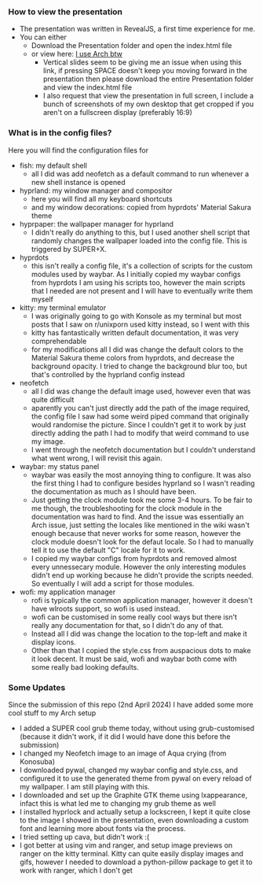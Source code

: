 ### How to view the presentation
- The presentation was written in RevealJS, a first time experience for me.
- You can either
  - Download the Presentation folder and open the index.html file
  - or view here: [I use Arch btw](https://htmlpreview.github.io/?https://github.com/Majestic9169/legendary-chainsaw/blob/main/Presentation/index.html)
    - Vertical slides seem to be giving me an issue when using this link, if pressing SPACE doesn't keep you moving forward in the presentation then please download the entire Presentation folder and view the index.html file
    - I also request that view the presentation in full screen, I include a bunch of screenshots of my own desktop that get cropped if you aren't on a fullscreen display (preferably 16:9)
 
### What is in the config files?
Here you will find the configuration files for 
+ fish: my default shell
  - all I did was add neofetch as a default command to run whenever a new shell instance is opened
+ hyprland: my window manager and compositor
  - here you will find all my keyboard shortcuts
  - and my window decorations: copied from hyprdots' Material Sakura theme
+ hyprpaper: the wallpaper manager for hyprland
  - I didn't really do anything to this, but I used another shell script that randomly changes the wallpaper loaded into the config file. This is triggered by SUPER+X.
+ hyprdots
  - this isn't really a config file, it's a collection of scripts for the custom modules used by waybar. As I initially copied my waybar configs from hyprdots I am using his scripts too, however the main scripts that I needed are not present and I will have to eventually write them myself
+ kitty: my terminal emulator
  - I was originally going to go with Konsole as my terminal but most posts that I saw on r/unixporn used kitty instead, so I went with this
  - kitty has fantastically written default documentation, it was very comprehendable
  - for my modifications all I did was change the default colors to the Material Sakura theme colors from hyprdots, and decrease the background opacity. I tried to change the background blur too, but that's controlled by the hyprland config instead
+ neofetch
  - all I did was change the default image used, however even that was quite difficult
  - aparently you can't just directly add the path of the image required, the config file I saw had some weird piped command that originally would randomise the picture. Since I couldn't get it to work by just directly adding the path I had to modify that weird command to use my image.
  - I went through the neofetch documentation but I couldn't understand what went wrong, I will revisit this again.
+ waybar: my status panel
  - waybar was easily the most annoying thing to configure. It was also the first thing I had to configure besides hyprland so I wasn't reading the documentation as much as I should have been.
  - Just getting the clock module took me some 3-4 hours. To be fair to me though, the troubleshooting for the clock module in the documentation was hard to find. And the issue was essentially an Arch issue, just setting the locales like mentioned in the wiki wasn't enough because that never works for some reason, however the clock module doesn't look for the defaut locale. So I had to manually tell it to use the default "C" locale for it to work.
  - I copied my waybar configs from hyprdots and removed almost every unnessecary module. However the only interesting modules didn't end up working because he didn't provide the scripts needed. So eventually I will add a script for those modules.
+ wofi: my application manager
  - rofi is typically the common application manager, however it doesn't have wlroots support, so wofi is used instead.
  - wofi can be customised in some really cool ways but there isn't really any documentation for that, so I didn't do any of that.
  - Instead all I did was change the location to the top-left and make it display icons.
  - Other than that I copied the style.css from auspacious dots to make it look decent. It must be said, wofi and waybar both come with some really bad looking defaults. 

### Some Updates
Since the submission of this repo (2nd April 2024) I have added some more cool stuff to my Arch setup
+ I added a SUPER cool grub theme today, without using grub-customised (because it didn't work, if it did I would have done this before the submission)
+ I changed my Neofetch image to an image of Aqua crying (from Konosuba)
+ I downloaded pywal, changed my waybar config and style.css, and configured it to use the generated theme from pywal on every reload of my wallpaper. I am still playing with this.
+ I downloaded and set up the Graphite GTK theme using lxappearance, infact this is what led me to changing my grub theme as well
+ I installed hyprlock and actually setup a lockscreen, I kept it quite close to the image I showed in the presentation, even downloading a custom font and learning more about fonts via the process.
+ I tried setting up cava, but didn't work :(
+ I got better at using vim and ranger, and setup image previews on ranger on the kitty terminal. Kitty can quite easily display images and gifs, however I needed to download a python-pillow package to get it to work with ranger, which I don't get
                                    
